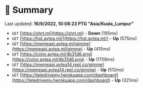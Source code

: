 # 📖 Summary
Last updated: **16/6/2022, 10:08:23 PTG "Asia/Kuala_Lumpur"**

- `GET` [https://shrt.ml](https://shrt.ml) - **Down** (195ms)
- `GET` [https://hst.aytea.ml/](https://hst.aytea.ml/) - **Up** (575ms)
- `GET` [https://memeapi.aytea.ml/gimme](https://memeapi.aytea.ml/gimme) - **Up** (415ms)
- `GET` [https://color.aytea.ml/4b31d6.png](https://color.aytea.ml/4b31d6.png) - **Up** (1759ms)
- `GET` [https://memeapi.aytea14.repl.co/gimme](https://memeapi.aytea14.repl.co/gimme) - **Up** (512ms)
- `GET` [https://teledrivemy.herokuapp.com/dashboard](https://teledrivemy.herokuapp.com/dashboard) - **Up** (321ms)
